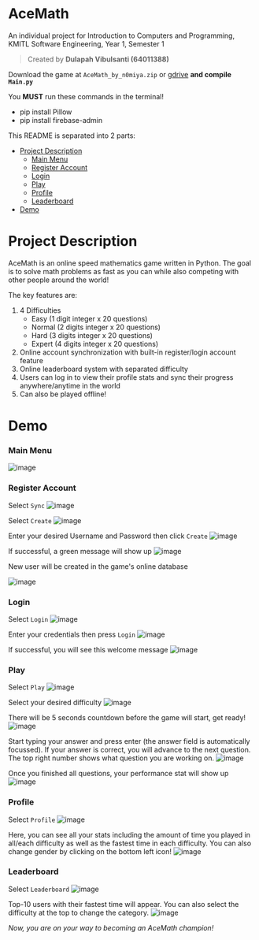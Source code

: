 


# AceMath
An individual project for Introduction to Computers and Programming, KMITL Software Engineering, Year 1, Semester 1

> Created by **Dulapah Vibulsanti (64011388)**

Download the game at `AceMath_by_n0miya.zip` or [gdrive](https://drive.google.com/file/d/18cR53-hUbM7ec3JAbiwLo_uEHLXHPubf/view?usp=sharing)
**and compile `Main.py`**

You **MUST** run these commands in the terminal!
 - pip install Pillow
 - pip install firebase-admin

This README is separated into 2 parts:
 - [Project Description](#project-description)
	 - [Main Menu](#main-menu)
	 - [Register Account](#register-account)
	 - [Login](#login)
	 - [Play](#play)
	 - [Profile](#profile)
	 - [Leaderboard](#leaderboard)
 - [Demo](#demo)

# Project Description
AceMath is an online speed mathematics game written in Python.
The goal is to solve math problems as fast as you can while also competing with other people around the world!

The key features are:
 1. 4 Difficulties
	 - Easy (1 digit integer x 20 questions)
	 - Normal (2 digits integer x 20 questions)
	 - Hard (3 digits integer x 20 questions)
	 - Expert (4 digits integer x 20 questions)
 2. Online account synchronization with built-in register/login account feature
 3. Online leaderboard system with separated difficulty
 4. Users can log in to view their profile stats and sync their progress anywhere/anytime in the world
 5. Can also be played offline!

# Demo
### Main Menu
![image](https://user-images.githubusercontent.com/71577909/138806837-186e85a3-fde0-4e70-b5ba-1d181ea52b34.png)

### Register Account
Select `Sync`
![image](https://user-images.githubusercontent.com/71577909/138806837-186e85a3-fde0-4e70-b5ba-1d181ea52b34.png)

Select `Create`
![image](https://user-images.githubusercontent.com/71577909/138807760-d7f48b15-7c08-43fd-8cac-e313fe58a1c2.png)

Enter your desired Username and Password then click `Create`
![image](https://user-images.githubusercontent.com/71577909/138807898-d5b9f498-1dfc-4cac-aa87-205bf46aef5b.png)

If successful, a green message will show up
![image](https://user-images.githubusercontent.com/71577909/138808081-eb15f9cf-0289-4500-8b80-9d1ac31294e1.png)

New user will be created in the game's online database

![image](https://user-images.githubusercontent.com/71577909/138812340-d91742ef-d4bf-4cf1-80db-79d18bc695e3.png)

### Login
Select `Login`
![image](https://user-images.githubusercontent.com/71577909/138807760-d7f48b15-7c08-43fd-8cac-e313fe58a1c2.png)

Enter your credentials then press `Login`
![image](https://user-images.githubusercontent.com/71577909/138808168-4b32fdae-05b3-4f62-9a58-6c95b147683e.png)

If successful, you will see this welcome message
![image](https://user-images.githubusercontent.com/71577909/138808251-b749391b-c36c-40d7-a278-135daf1d313e.png)

### Play
Select `Play`
![image](https://user-images.githubusercontent.com/71577909/138806837-186e85a3-fde0-4e70-b5ba-1d181ea52b34.png)

Select your desired difficulty
![image](https://user-images.githubusercontent.com/71577909/138808402-a220aa37-e3dc-4fca-a035-4a2d721b90a8.png)

There will be 5 seconds countdown before the game will start, get ready!
![image](https://user-images.githubusercontent.com/71577909/138808460-79bf1045-5c2e-49ac-9c79-2e4626ae2571.png)

Start typing your answer and press enter (the answer field is automatically focussed). If your answer is correct, you will advance to the next question. The top right number shows what question you are working on.
![image](https://user-images.githubusercontent.com/71577909/138808473-02644450-1950-41d1-b8ab-6e502a1aac6e.png)

Once you finished all questions, your performance stat will show up
![image](https://user-images.githubusercontent.com/71577909/138808840-e7472b2c-71cc-46a1-91c0-ba08cc529ab6.png)

### Profile
Select `Profile`
![image](https://user-images.githubusercontent.com/71577909/138806837-186e85a3-fde0-4e70-b5ba-1d181ea52b34.png)

Here, you can see all your stats including the amount of time you played in all/each difficulty as well as the fastest time in each difficulty. You can also change gender by clicking on the bottom left icon!
![image](https://user-images.githubusercontent.com/71577909/138808900-c0380f16-e5ec-4481-838f-56d717f45a19.png)

### Leaderboard
Select `Leaderboard`
![image](https://user-images.githubusercontent.com/71577909/138806837-186e85a3-fde0-4e70-b5ba-1d181ea52b34.png)

Top-10 users with their fastest time will appear. You can also select the difficulty at the top to change the category.
![image](https://user-images.githubusercontent.com/71577909/138809250-20a37684-1ab3-4e26-87b0-f1ed27078575.png)

*Now, you are on your way to becoming an AceMath champion!*